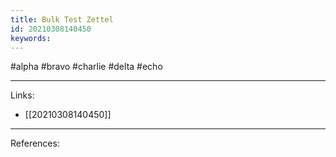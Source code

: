 ```yaml
---
title: Bulk Test Zettel
id: 20210308140450
keywords:
---
```

#alpha #bravo #charlie #delta #echo

---
Links:

- [[20210308140450]]

---
References:
